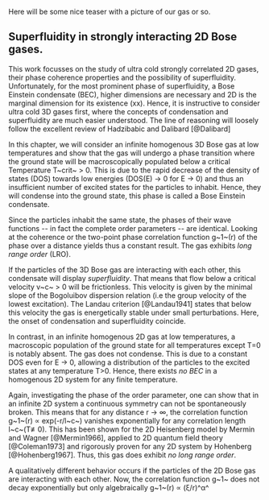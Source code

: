 Here will be some nice teaser with a picture of our gas or so.

## Superfluidity in strongly interacting 2D Bose gases.

This work focusses on the study of ultra cold strongly correlated 2D gases, their phase coherence properties and the possibility of superfluidity. Unfortunately, for the most prominent phase of superfluidity, a Bose Einstein condensate (BEC), higher dimensions are necessary and 2D is the marginal dimension for its existence (xx). Hence, it is instructive to consider ultra cold 3D gases first, where the concepts of condensation and superfluidity are much easier understood. The line of reasoning will loosely follow the excellent review of Hadzibabic and Dalibard [@Dalibard]

In this chapter, we will consider an infinite homogenous 3D Bose gas at low temperatures and show that the gas will undergo a phase transition where the ground state will be macroscopically populated below a critical Temperature T~crit~ > 0. This is due to the rapid decrease of the density of states (DOS) towards low energies (DOS(E) → 0 for E → 0) and thus an insufficient number of excited states for the particles to inhabit. Hence, they will condense into the ground state, this phase is called a Bose Einstein condensate.

Since the particles inhabit the same state, the phases of their wave functions -- in fact the complete order parameters  -- are identical. Looking at the coherence or the two-point phase correlation function g~1~(r) of the phase over a distance yields thus a constant result. The gas exhibits *long range order* (LRO).

If the particles of the 3D Bose gas are interacting with each other, this condensate will display *superfluidity*. That means that flow below a critical velocity v~c~ > 0 will be frictionless. This velocity is given by the minimal slope of the Bogoluibov dispersion relation (i.e the group velocity of the lowest excitation). The Landau criterion [@Landau1941] states that below this velocity the gas is energetically stable under small perturbations.
Here, the onset of condensation and superfluidity coincide.

In contrast, in an infinite homogenous 2D gas at low temperatures, a macroscopic population of the ground state for all temperatures except T=0 is notably absent. The gas does not condense. This is due to a constant DOS even for E → 0, allowing a distribution of the particles to the excited states at any temperature T>0.
Hence, there exists *no BEC* in a homogenous 2D system for any finite temperature.

Again, investigating the phase of the order parameter, one can show that in an infinite 2D system a continuous symmetry can not be spontaneously broken. This means that for any distance r → ∞, the correlation function g~1~(r) ∝ exp(-r/l~c~) vanishes exponentially for any correlation length l~c~(T≢0). This has been shown for the 2D Heisenberg model by Mermin and Wagner [@Mermin1966], applied to 2D quantum field theory [@Coleman1973] and rigorously proven for any 2D system by Hohenberg [@Hohenberg1967]. Thus, this gas does exhibit *no long range order*.

A qualitatively different behavior occurs if the particles of the 2D Bose gas are interacting with each other. Now, the correlation function g~1~ does not decay exponentially but only algebraically g~1~(r) ∝ (ξ/r)^α^
